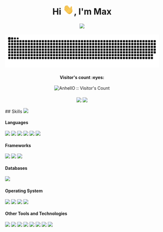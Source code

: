 <div align="center">
<h1 align="center">Hi <img width="35" src="https://github.com/1999AZZAR/1999AZZAR/blob/main/resources/img/waving.gif">, I'm Max</h1>
  <h4 align="center">
    <a>
  <img align="center" src="https://readme-typing-svg.herokuapp.com?font=Fira+Code&pause=1000&color=099F50&multiline=true&width=435&lines=a+trainee+at+oddity+code+in+germany" />
  </a>
  </h4>
</div>

<div align="center">
  <a href="">
  <img  src="https://github.com/1999AZZAR/1999AZZAR/blob/main/resources/img/grid-snake.svg"
       alt="snake" /></a>
</div>

<h4 align="center">Visitor's count :eyes:</h4>
<p align="center"><img src="https://profile-counter.glitch.me/{Maxiboy441}/count.svg" alt="AnhellO :: Visitor's Count" /></p>

<h4 align="center">
<a>
  <img align="center" src="https://github-readme-stats.vercel.app/api/top-langs/?username=maxiboy441&langs_count=10&theme=radical&layout=demo" />
</a>
<a>
  <img align="center" src="https://github-readme-stats.vercel.app/api?username=maxiboy441&show_icons=true&theme=radical" />
</a>
</h4>
## Skills <img src="https://media.giphy.com/media/iY8CRBdQXODJSCERIr/giphy.gif" width="30px">&nbsp; 

<h4> Languages</h4>
<span> 
  <img src="https://img.shields.io/badge/HTML5-E34F26?style=for-the-badge&logo=html5&logoColor=white">
  <img src="https://img.shields.io/badge/CSS3-1572B6?style=for-the-badge&logo=css3&logoColor=white">
  <img src="https://img.shields.io/badge/JavaScript-F7DF1E?style=for-the-badge&logo=javascript&logoColor=black">
  <img src="https://img.shields.io/badge/PHP-777BB4?style=for-the-badge&logo=php&logoColor=white">
  <img src="https://img.shields.io/badge/CSHARP-gray?style=for-the-badge&logo=csharp&logoColor=white">
  <img src="https://img.shields.io/badge/COBOL-023020?style=for-the-badge&logo=cobol&logoColor=black">
</span>

<h4> Frameworks </h4>
<span>
  <img src="https://img.shields.io/badge/npm-CB3837?style=for-the-badge&logo=npm&logoColor=white">
  <img src="https://img.shields.io/badge/Laravel-FF2D20?style=for-the-badge&logo=laravel&logoColor=white">
  <img src="https://img.shields.io/badge/Three.Js-black?style=for-the-badge&logo=three.js&logoColor=white">
</span>

<h4> Databases </h4>
<span>
  <img src="https://img.shields.io/badge/MySQL-00000F?style=for-the-badge&logo=mysql&logoColor=white">
</span>

<h4> Operating System </h4>
<span>
  <img src="https://img.shields.io/badge/MACOS-silver?style=for-the-badge&logo=macos&logoColor=white">
   <img src="https://img.shields.io/badge/Windows-0078D6?style=for-the-badge&logo=windows&logoColor=white">
  <img src="https://img.shields.io/badge/Linux-FCC624?style=for-the-badge&logo=linux&logoColor=black">
  <img src="https://img.shields.io/badge/DEBIAN-F05032?style=for-the-badge&logo=debian&logoColor=white">
</span>

<h4> Other Tools and Technologies </h4>
<span>
  <img src="https://img.shields.io/badge/Git-F05032?style=for-the-badge&logo=git&logoColor=white">
  <img src="https://img.shields.io/badge/PHPSTORM-purple?style=for-the-badge&logo=phpstorm&logoColor=white">
  <img src="https://img.shields.io/badge/Postman-FF6C37?style=for-the-badge&logo=Postman&logoColor=white">
  <img src="https://img.shields.io/badge/VSCODE-0078D6?style=for-the-badge&logo=visualstudio&logoColor=white">
  <img src="https://img.shields.io/badge/VISUALSTUDIO-BF40BF?style=for-the-badge&logo=visualstudio&logoColor=white">
  <img src="https://img.shields.io/badge/Xampp-F37623?style=for-the-badge&logo=xampp&logoColor=white">
  <img src="https://img.shields.io/badge/ARDUINO-F37623?style=for-the-badge&logo=arduino&logoColor=white">
  <img src="https://img.shields.io/badge/RASPBERRY-F37623?style=for-the-badge&logo=raspberry&logoColor=white">
</span>

